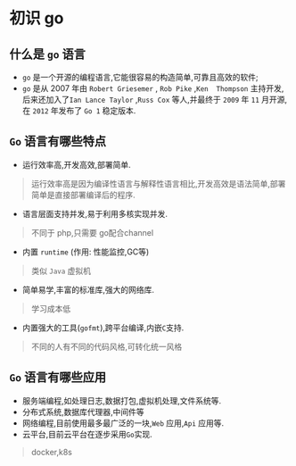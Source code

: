 # 初识 go

## 什么是 `go` 语言

- `go` 是一个开源的编程语言,它能很容易的构造简单,可靠且高效的软件;
- `go` 是从 2007 年由 `Robert Griesemer` , `Rob Pike` ,`Ken  Thompson` 主持开发,后来还加入了`Ian Lance Taylor` ,`Russ Cox` 等人,并最终于 `2009` 年 `11` 月开源,在 `2012` 年发布了 `Go 1` 稳定版本.

## `Go` 语言有哪些特点

- 运行效率高,开发高效,部署简单.

> 运行效率高是因为编译性语言与解释性语言相比,开发高效是语法简单,部署简单是直接部署编译后的程序.

- 语言层面支持并发,易于利用多核实现并发.

> 不同于 php,只需要 go配合channel

- 内置 `runtime` (作用: 性能监控,GC等)

> 类似 `Java` 虚拟机

- 简单易学,丰富的标准库,强大的网络库.

> 学习成本低

- 内置强大的工具(`gofmt`),跨平台编译,内嵌`C`支持.

> 不同的人有不同的代码风格,可转化统一风格

## `Go` 语言有哪些应用

- 服务端编程,如处理日志,数据打包,虚拟机处理,文件系统等.
- 分布式系统,数据库代理器,中间件等
- 网络编程,目前使用最多最广泛的一块,`Web` 应用,`Api` 应用等.
- 云平台,目前云平台在逐步采用`Go`实现.

> docker,k8s

